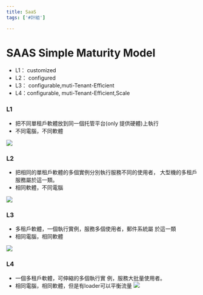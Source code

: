 ```yaml
---
title: SaaS
tags: ['#計組']

---
```



# SAAS Simple Maturity Model
- L1： customized 
- L2： configured
- L3： configurable,muti-Tenant-Efficient
- L4：configurable, muti-Tenant-Efficient,Scale

### L1
- 把不同單租戶軟體放到同一個托管平台(only 提供硬體)上執行
- 不同電腦，不同軟體

![](image/B1nT5GpWp.png)


### L2
- 把相同的單租戶軟體的多個實例分別執行服務不同的使用者， 大型機的多租戶服務屬於這一類。
- 相同軟體，不同電腦

 ![](image/ByqAqfa-6.png)

 ### L3 
- 多租戶軟體，一個執行實例，服務多個使用者，郵件系統屬 於這一類
- 相同電腦，相同軟體

![](image/SkmkoMaZa.png)

### L4
- 一個多租戶軟體，可伸縮的多個執行實 例，服務大批量使用者。
- 相同電腦，相同軟體，但是有loader可以平衡流量
 ![](image/H1lljMTZ6.png)

 